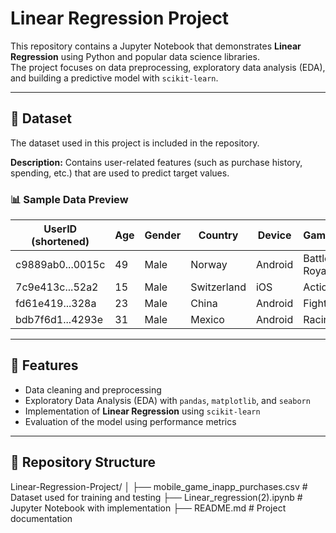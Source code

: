 
# Linear Regression Project

This repository contains a Jupyter Notebook that demonstrates **Linear Regression** using Python and popular data science libraries.  
The project focuses on data preprocessing, exploratory data analysis (EDA), and building a predictive model with `scikit-learn`.

---

## 📂 Dataset
The dataset used in this project is included in the repository.  
 
**Description:** Contains user-related features (such as purchase history, spending, etc.) that are used to predict target values.  

### 📊 Sample Data Preview
| UserID (shortened) | Age | Gender | Country     | Device  | GameGenre     | Sessions | AvgSessionLen | Spending | InAppPurchase |
| ------------------ | --- | ------ | ----------- | ------- | ------------- | -------- | ------------- | -------- | ------------- |
| c9889ab0...0015c   | 49  | Male   | Norway      | Android | Battle Royale | 9        | 12.83         | Minnow   | 11.4          |
| 7c9e413c...52a2    | 15  | Male   | Switzerland | iOS     | Action RPG    | 11       | 19.39         | Minnow   | 6.37          |
| fd61e419...328a    | 23  | Male   | China       | Android | Fighting      | 9        | 8.87          | Minnow   | 15.81         |
| bdb7f6d1...4293e   | 31  | Male   | Mexico      | Android | Racing        | 12       | 19.56         | Minnow   | 13.49         |

---

## 📌 Features
- Data cleaning and preprocessing  
- Exploratory Data Analysis (EDA) with `pandas`, `matplotlib`, and `seaborn`  
- Implementation of **Linear Regression** using `scikit-learn`  
- Evaluation of the model using performance metrics  

---

## 📂 Repository Structure
Linear-Regression-Project/
│
├── mobile_game_inapp_purchases.csv                 # Dataset used for training and testing
├── Linear_regression(2).ipynb                      # Jupyter Notebook with implementation
├── README.md                                       # Project documentation


